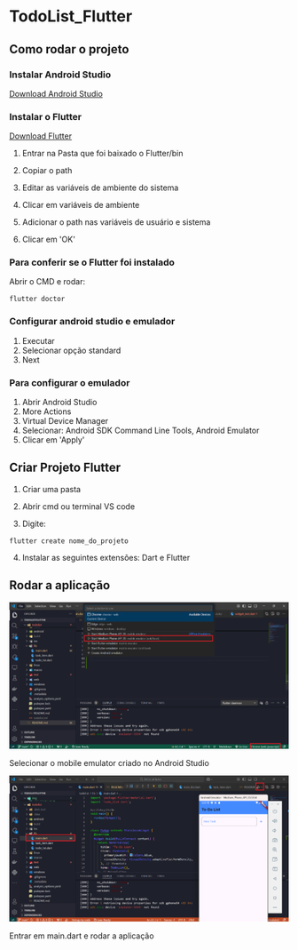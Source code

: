 # TodoList_Flutter

## Como rodar o projeto

### Instalar Android Studio

[Download Android Studio](https://developer.android.com/studio?hl=pt-br)

### Instalar o Flutter

[Download Flutter](https://docs.flutter.dev/get-started/install?_gl=1*tyervv*_gcl_aw*R0NMLjE3Mzg3NzQ5NDEuQ2p3S0NBaUF0WXk5QmhCY0Vpd0FOV1FRTHpSdmhVRm9WbnVKWDY1NDZhWlhJOXZIRWZYYUR4ejU1elk0WVpaTmJlbFVsbnM5RUg0Y0Nob0NmN0lRQXZEX0J3RQ..*_gcl_dc*R0NMLjE3Mzg3NzQ5NDEuQ2p3S0NBaUF0WXk5QmhCY0Vpd0FOV1FRTHpSdmhVRm9WbnVKWDY1NDZhWlhJOXZIRWZYYUR4ejU1elk0WVpaTmJlbFVsbnM5RUg0Y0Nob0NmN0lRQXZEX0J3RQ..*_up*MQ..*_gs*MQ..*_ga*MTc3MDY1MzE5OS4xNzM4MTA3MDgx*_ga_04YGWK0175*MTczODc3Mzg2OC42LjEuMTczODc3NDk0MS4wLjAuMA..&gclid=CjwKCAiAtYy9BhBcEiwANWQQLzRvhUFoVnuJX6546aZXI9vHEfXaDxz55zY4YZZNbelUlns9EH4cChoCf7IQAvD_BwE&gclsrc=aw.ds)

1. Entrar na Pasta que foi baixado o Flutter/bin

2. Copiar o path

3. Editar as variáveis de ambiente do sistema

4. Clicar em variáveis de ambiente

5. Adicionar o path nas variáveis de usuário e sistema

6. Clicar em 'OK'

### Para conferir se o Flutter foi instalado

Abrir o CMD e rodar: 

```
flutter doctor
```

### Configurar android studio e emulador

1. Executar
2. Selecionar opção standard
3. Next

### Para configurar o emulador

1. Abrir Android Studio
2. More Actions
3. Virtual Device Manager
4. Selecionar: Android SDK Command Line Tools, Android Emulator
5. Clicar em 'Apply'

## Criar Projeto Flutter

1. Criar uma pasta
2. Abrir cmd ou terminal VS code

3. Digite:

```
flutter create nome_do_projeto
```

4. Instalar as seguintes extensões: Dart e Flutter

## Rodar a aplicação

![alt text](/img/instrucaopt1.png)

Selecionar o mobile emulator criado no Android Studio

![alt text](/img/instrucaopt2.png)

Entrar em main.dart e rodar a aplicação
